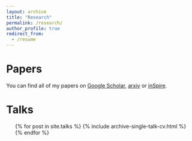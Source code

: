 ```yaml
---
layout: archive
title: "Research"
permalink: /research/
author_profile: true
redirect_from:
  - /resume
---
```

Papers
======
You can find all of my papers on [Google Scholar](https://scholar.google.com/citations?user=fip275gAAAAJ&hl=en), [arxiv](https://arxiv.org/search/?searchtype=author&query=Rupprecht%2C+M) or [inSpire](https://inspirehep.net/literature?sort=mostrecent&size=25&page=1&q=a%20M.Rupprecht.1).

Talks
======
  <ul>{% for post in site.talks %}
    {% include archive-single-talk-cv.html %}
  {% endfor %}</ul>
